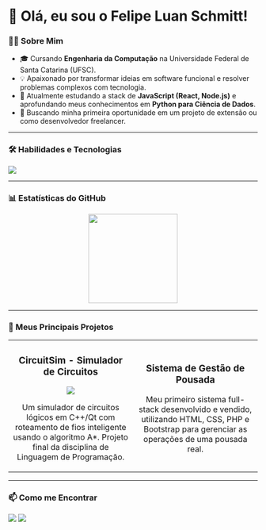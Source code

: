 # 👋 Olá, eu sou o Felipe Luan Schmitt!

### 👨‍💻 Sobre Mim
- 🎓 Cursando **Engenharia da Computação** na Universidade Federal de Santa Catarina (UFSC).
- 💡 Apaixonado por transformar ideias em software funcional e resolver problemas complexos com tecnologia.
- 🌱 Atualmente estudando a stack de **JavaScript (React, Node.js)** e aprofundando meus conhecimentos em **Python para Ciência de Dados**.
- 🚀 Buscando minha primeira oportunidade em um projeto de extensão ou como desenvolvedor freelancer.

---

### 🛠️ Habilidades e Tecnologias

<p align="left">
  <a href="https://skillicons.dev">
    <img src="https://skillicons.dev/icons?i=cpp,qt,python,js,html,css,php,nodejs,express,mysql,mongodb,git,github" />
  </a>
</p>

---

### 📊 Estatísticas do GitHub

<p align="center">
  <img height="180em" src="https://github-readme-stats.vercel.app/api/top-langs/?username=felipeschmitt04&layout=compact&langs_count=7&theme=dracula"/>
</p>

---

### 🚀 Meus Principais Projetos

<table>
<tr>
<td width="50%">
<h3 align="center">CircuitSim - Simulador de Circuitos</h3>
<div align="center">
<p>
<a href="https://github.com/felipeschmitt04/CircuitSim" target="_blank">
<img src="https://img.shields.io/badge/CÓDIGO-ff9?style=for-the-badge&logo=github&logoColor=black">
</a>
</p>
<p>
Um simulador de circuitos lógicos em C++/Qt com roteamento de fios inteligente usando o algoritmo A*. Projeto final da disciplina de Linguagem de Programação.
</p>
</div>
</td>
<td width="50%">
<h3 align="center">Sistema de Gestão de Pousada</h3>
<div align="center">
<p>
Meu primeiro sistema full-stack desenvolvido e vendido, utilizando HTML, CSS, PHP e Bootstrap para gerenciar as operações de uma pousada real.
</p>
</div>
</td>
</tr>
</table>

---

### 📫 Como me Encontrar

<p align="left">
<a href="mailto:felipe.lschmitt04@gmail.com" target="_blank"><img src="https://img.shields.io/badge/Gmail-D14836?style=for-the-badge&logo=gmail&logoColor=white" target="_blank"></a>
<a href="https://linkedin.com/in/felipelsc" target="_blank"><img src="https://img.shields.io/badge/-LinkedIn-%230077B5?style=for-the-badge&logo=linkedin&logoColor=white" target="_blank"></a>
</p>
